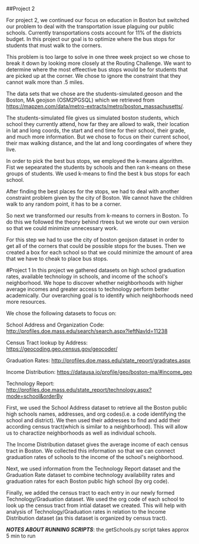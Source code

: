 ##Project 2

For project 2, we continued our focus on education in Boston but switched our problem to deal with the transportation issue plaguing our public schools. Currently transportations costs account for 11% of the districts budget. In this project our goal is to optimize where the bus stops for students that must walk to the corners.

This problem is too large to solve in one three week project so we chose to break it down by looking more closely at the Routing Challenge. We want to determine where the most effeective bus stops would be for students that are picked up at the corner. We chose to ignore the constraint that they cannot walk more than .5 miles.

The data sets that we chose are the students-simulated.geoson and the Boston, MA geojson (OSM2PGSQL) which we retrieved from https://mapzen.com/data/metro-extracts/metro/boston_massachusetts/.

The students-simulated file gives us simulated boston students, which school they currently attend, how far they are allowd to walk, their location in lat and long coords, the start and end time for their school, their grade, and much more information. But we chose to focus on their current school, their max walking distance, and the lat and long coordingates of where they live.

In order to pick the best bus stops, we employed the k-means algorithm. Fist we sepearated the students by schools and then ran k-means on these groups of students. We used k-means to find the best k bus stops for each school.

After finding the best places for the stops, we had to deal with another constraint problem given by the city of Boston. We cannot have the children walk to any random point, it has to be a corner. 

So next we transformed our results from k-means to corners in Boston. To do this we followed the theory behind rtrees but we wrote our own version so that we could minimize unnecessary work. 

For this step we had to use the city of boston geojson dataset in order to get all of the corners that could be possible stops for the buses. Then we created a box for each school so that we could minimize the amount of area that we have to cheak to place bus stops.

#Project 1
In this project we gathered datasets on high school graduation rates, available technology in
schools, and income of the school's neighborhood. We hope to discover whether neighborhoods with 
higher average incomes and greater access to technology perform better academically. Our overarching goal 
is to identify which neighborhoods need more resources.
 
We chose the following datasets to focus on:

School Address and Organization Code:
http://profiles.doe.mass.edu/search/search.aspx?leftNavId=11238

Census Tract lookup by Address:
https://geocoding.geo.census.gov/geocoder/

Graduation Rates:
http://profiles.doe.mass.edu/state_report/gradrates.aspx

Income Distribution:
https://datausa.io/profile/geo/boston-ma/#income_geo

Technology Report:
http://profiles.doe.mass.edu/state_report/technology.aspx?mode=school&orderBy

First, we used the School Address dataset to retrieve all the 
Boston public high schools names, addresses, and org codes(i.e. a code identifying
the school and district). We then used their addresses to find and add
their according census tract(which is similar to a neighborhood). 
This will allow us to charactize neighborhoods as well as individual schools.

The Income Distribution dataset gives the average income of each census tract
in Boston. We collected this information so that we can connect graduation rates of schools
to the income of the school's neighborhood.

Next, we used information from the Technology Report dataset and the Graduation 
Rate dataset to combine technology availability rates and graduation rates for each Boston public
high school (by org code).

Finally, we added the census tract to each entry in our newly formed Technology/Graduation dataset.
We used the org code of each school to look up the census tract from intial dataset we created.
This will help with analysis of Technology/Graduation rates in relation to the Income Distribution dataset
(as this dataset is organized by census tract).

***NOTES ABOUT RUNNING SCRIPTS***: 
	the getSchools.py script takes approx 5 min to run











